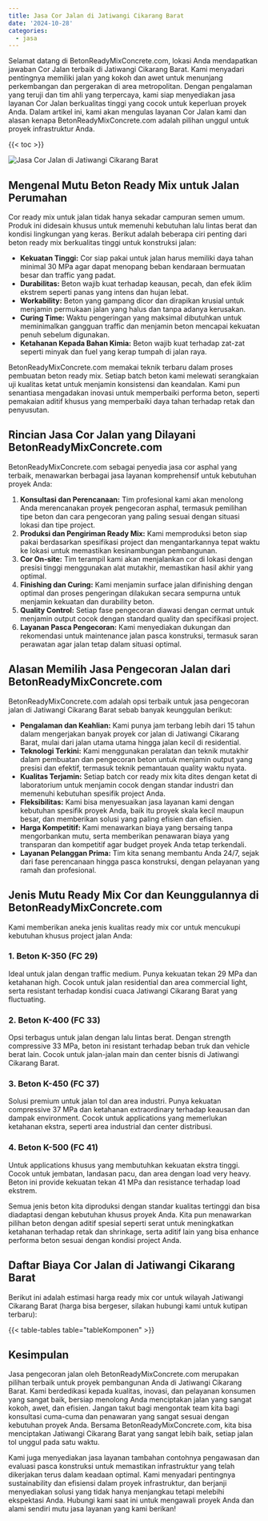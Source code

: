 ```yaml
---
title: Jasa Cor Jalan di Jatiwangi Cikarang Barat
date: '2024-10-28'
categories:
  - jasa
---
```


Selamat datang di BetonReadyMixConcrete.com, lokasi Anda mendapatkan jawaban Cor Jalan terbaik di Jatiwangi Cikarang Barat. Kami menyadari pentingnya memiliki jalan yang kokoh dan awet untuk menunjang perkembangan dan pergerakan di area metropolitan. Dengan pengalaman yang teruji dan tim ahli yang terpercaya, kami siap menyediakan jasa layanan Cor Jalan berkualitas tinggi yang cocok untuk keperluan proyek Anda. Dalam artikel ini, kami akan mengulas layanan Cor Jalan kami dan alasan kenapa BetonReadyMixConcrete.com adalah pilihan unggul untuk proyek infrastruktur Anda.

{{< toc >}}

![Jasa Cor Jalan di Jatiwangi Cikarang Barat](https://betoncor8.github.io/cor/harga-beton-readymix-concrete%20(7).png)

## Mengenal Mutu Beton Ready Mix untuk Jalan Perumahan

Cor ready mix untuk jalan tidak hanya sekadar campuran semen umum. Produk ini didesain khusus untuk memenuhi kebutuhan lalu lintas berat dan kondisi lingkungan yang keras. Berikut adalah beberapa ciri penting dari beton ready mix berkualitas tinggi untuk konstruksi jalan:

- **Kekuatan Tinggi:** Cor siap pakai untuk jalan harus memiliki daya tahan minimal 30 MPa agar dapat menopang beban kendaraan bermuatan besar dan traffic yang padat.
- **Durabilitas:** Beton wajib kuat terhadap keausan, pecah, dan efek iklim ekstrem seperti panas yang intens dan hujan lebat.
- **Workability:** Beton yang gampang dicor dan dirapikan krusial untuk menjamin permukaan jalan yang halus dan tanpa adanya kerusakan.
- **Curing Time:** Waktu pengeringan yang maksimal dibutuhkan untuk meminimalkan gangguan traffic dan menjamin beton mencapai kekuatan penuh sebelum digunakan.
- **Ketahanan Kepada Bahan Kimia:** Beton wajib kuat terhadap zat-zat seperti minyak dan fuel yang kerap tumpah di jalan raya.

BetonReadyMixConcrete.com memakai teknik terbaru dalam proses pembuatan beton ready mix. Setiap batch beton kami melewati serangkaian uji kualitas ketat untuk menjamin konsistensi dan keandalan. Kami pun senantiasa mengadakan inovasi untuk memperbaiki performa beton, seperti pemakaian aditif khusus yang memperbaiki daya tahan terhadap retak dan penyusutan.

## Rincian Jasa Cor Jalan yang Dilayani BetonReadyMixConcrete.com

BetonReadyMixConcrete.com sebagai penyedia jasa cor asphal yang terbaik, menawarkan berbagai jasa layanan komprehensif untuk kebutuhan proyek Anda:

1. **Konsultasi dan Perencanaan:** Tim profesional kami akan menolong Anda merencanakan proyek pengecoran asphal, termasuk pemilihan tipe beton dan cara pengecoran yang paling sesuai dengan situasi lokasi dan tipe project.
2. **Produksi dan Pengiriman Ready Mix:** Kami memproduksi beton siap pakai berdasarkan spesifikasi project dan mengantarkannya tepat waktu ke lokasi untuk memastikan kesinambungan pembangunan.
3. **Cor On-site:** Tim terampil kami akan menjalankan cor di lokasi dengan presisi tinggi menggunakan alat mutakhir, memastikan hasil akhir yang optimal.
4. **Finishing dan Curing:** Kami menjamin surface jalan difinishing dengan optimal dan proses pengeringan dilakukan secara sempurna untuk menjamin kekuatan dan durability beton.
5. **Quality Control:** Setiap fase pengecoran diawasi dengan cermat untuk menjamin output cocok dengan standard quality dan specifikasi project.
6. **Layanan Pasca Pengecoran:** Kami menyediakan dukungan dan rekomendasi untuk maintenance jalan pasca konstruksi, termasuk saran perawatan agar jalan tetap dalam situasi optimal.

## Alasan Memilih Jasa Pengecoran Jalan dari BetonReadyMixConcrete.com

BetonReadyMixConcrete.com adalah opsi terbaik untuk jasa pengecoran jalan di Jatiwangi Cikarang Barat sebab banyak keunggulan berikut:

- **Pengalaman dan Keahlian:** Kami punya jam terbang lebih dari 15 tahun dalam mengerjakan banyak proyek cor jalan di Jatiwangi Cikarang Barat, mulai dari jalan utama utama hingga jalan kecil di residential.
- **Teknologi Terkini:** Kami menggunakan peralatan dan teknik mutakhir dalam pembuatan dan pengecoran beton untuk menjamin output yang presisi dan efektif, termasuk teknik pemantauan quality waktu nyata.
- **Kualitas Terjamin:** Setiap batch cor ready mix kita dites dengan ketat di laboratorium untuk menjamin cocok dengan standar industri dan memenuhi kebutuhan spesifik project Anda.
- **Fleksibilitas:** Kami bisa menyesuaikan jasa layanan kami dengan kebutuhan spesifik proyek Anda, baik itu proyek skala kecil maupun besar, dan memberikan solusi yang paling efisien dan efisien.
- **Harga Kompetitif:** Kami menawarkan biaya yang bersaing tanpa mengorbankan mutu, serta memberikan penawaran biaya yang transparan dan kompetitif agar budget proyek Anda tetap terkendali.
- **Layanan Pelanggan Prima:** Tim kita senang membantu Anda 24/7, sejak dari fase perencanaan hingga pasca konstruksi, dengan pelayanan yang ramah dan profesional.

## Jenis Mutu Ready Mix Cor dan Keunggulannya di BetonReadyMixConcrete.com

Kami memberikan aneka jenis kualitas ready mix cor untuk mencukupi kebutuhan khusus project jalan Anda:

### 1\. Beton K-350 (FC 29)

Ideal untuk jalan dengan traffic medium. Punya kekuatan tekan 29 MPa dan ketahanan high. Cocok untuk jalan residential dan area commercial light, serta resistant terhadap kondisi cuaca Jatiwangi Cikarang Barat yang fluctuating.

### 2\. Beton K-400 (FC 33)

Opsi terbagus untuk jalan dengan lalu lintas berat. Dengan strength compressive 33 MPa, beton ini resistant terhadap beban truk dan vehicle berat lain. Cocok untuk jalan-jalan main dan center bisnis di Jatiwangi Cikarang Barat.

### 3\. Beton K-450 (FC 37)

Solusi premium untuk jalan tol dan area industri. Punya kekuatan compressive 37 MPa dan ketahanan extraordinary terhadap keausan dan dampak environment. Cocok untuk applications yang memerlukan ketahanan ekstra, seperti area industrial dan center distribusi.

### 4\. Beton K-500 (FC 41)

Untuk applications khusus yang membutuhkan kekuatan ekstra tinggi. Cocok untuk jembatan, landasan pacu, dan area dengan load very heavy. Beton ini provide kekuatan tekan 41 MPa dan resistance terhadap load ekstrem.

Semua jenis beton kita diproduksi dengan standar kualitas tertinggi dan bisa diadaptasi dengan kebutuhan khusus proyek Anda. Kita pun menawarkan pilihan beton dengan aditif spesial seperti serat untuk meningkatkan ketahanan terhadap retak dan shrinkage, serta aditif lain yang bisa enhance performa beton sesuai dengan kondisi project Anda.

## Daftar Biaya Cor Jalan di Jatiwangi Cikarang Barat

Berikut ini adalah estimasi harga ready mix cor untuk wilayah Jatiwangi Cikarang Barat (harga bisa bergeser, silakan hubungi kami untuk kutipan terbaru):

{{< table-tables table="tableKomponen" >}}

## Kesimpulan

Jasa pengecoran jalan oleh BetonReadyMixConcrete.com merupakan pilihan terbaik untuk proyek pembangunan Anda di Jatiwangi Cikarang Barat. Kami berdedikasi kepada kualitas, inovasi, dan pelayanan konsumen yang sangat baik, bersiap menolong Anda menciptakan jalan yang sangat kokoh, awet, dan efisien. Jangan takut bagi mengontak team kita bagi konsultasi cuma-cuma dan penawaran yang sangat sesuai dengan kebutuhan proyek Anda. Bersama BetonReadyMixConcrete.com, kita bisa menciptakan Jatiwangi Cikarang Barat yang sangat lebih baik, setiap jalan tol unggul pada satu waktu.

Kami juga menyediakan jasa layanan tambahan contohnya pengawasan dan evaluasi pasca konstruksi untuk memastikan infrastruktur yang telah dikerjakan terus dalam keadaan optimal. Kami menyadari pentingnya sustainability dan efisiensi dalam proyek infrastruktur, dan berjanji menyediakan solusi yang tidak hanya menjangkau tetapi melebihi ekspektasi Anda. Hubungi kami saat ini untuk mengawali proyek Anda dan alami sendiri mutu jasa layanan yang kami berikan!
